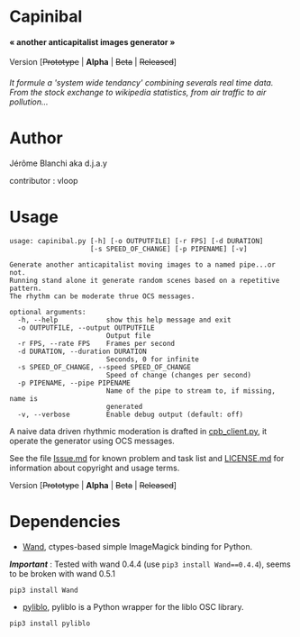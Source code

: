 # Capinibal
#### « another anticapitalist images generator »

Version [~~Prototype~~ | __Alpha__ | ~~Beta~~ | ~~Released~~]

###### It formule a 'system wide tendancy' combining severals real time data. From the stock exchange to wikipedia statistics, from air traffic to air pollution...

# Author
Jérôme Blanchi aka d.j.a.y

contributor : vloop

# Usage
```
usage: capinibal.py [-h] [-o OUTPUTFILE] [-r FPS] [-d DURATION]
                    [-s SPEED_OF_CHANGE] [-p PIPENAME] [-v]

Generate another anticapitalist moving images to a named pipe...or not.
Running stand alone it generate random scenes based on a repetitive pattern.
The rhythm can be moderate thrue OCS messages.

optional arguments:
  -h, --help            show this help message and exit
  -o OUTPUTFILE, --output OUTPUTFILE
                        Output file
  -r FPS, --rate FPS    Frames per second
  -d DURATION, --duration DURATION
                        Seconds, 0 for infinite
  -s SPEED_OF_CHANGE, --speed SPEED_OF_CHANGE
                        Speed of change (changes per second)
  -p PIPENAME, --pipe PIPENAME
                        Name of the pipe to stream to, if missing, name is
                        generated
  -v, --verbose         Enable debug output (default: off)
```

A naive data driven rhythmic moderation is drafted in [cpb_client.py](./cpb_client.py),
it operate the generator using OCS messages.

See the file [Issue.md](Issues.md) for known problem and task list and [LICENSE.md](LICENSE.md)
for information about copyright and usage terms.

Version [~~Prototype~~ | __Alpha__ | ~~Beta~~ | ~~Released~~]

# Dependencies
* [Wand](http://wand-py.org/), ctypes-based simple ImageMagick binding for Python.

___Important___ : Tested with wand 0.4.4 (use `pip3 install Wand==0.4.4`), seems
to be broken with wand 0.5.1

```
pip3 install Wand
```
* [pyliblo](http://das.nasophon.de/pyliblo/), pyliblo is a Python wrapper for the liblo OSC library.
```
pip3 install pyliblo
```
